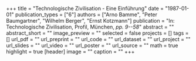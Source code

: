 +++
title = "Technologische Zivilisation - Eine Einführung"
date = "1987-01-01"
publication_types = ["6"]
authors = ["Arno Bamme", "Peter Baumgartner", "Wilhelm Berger", "Ernst Kotzmann"]
publication = "In: Technologische Zivilisation, Profil, München, _pp. 9--58_"
abstract = ""
abstract_short = ""
image_preview = ""
selected = false
projects = []
tags = []
url_pdf = ""
url_preprint = ""
url_code = ""
url_dataset = ""
url_project = ""
url_slides = ""
url_video = ""
url_poster = ""
url_source = ""
math = true
highlight = true
[header]
image = ""
caption = ""
+++
